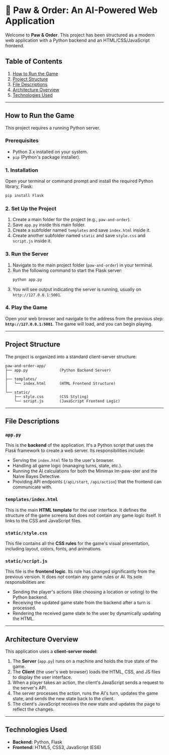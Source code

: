 # 🐾 Paw & Order: An AI-Powered Web Application

Welcome to **Paw & Order**. This project has been structured as a modern web application with a Python backend and an HTML/CSS/JavaScript frontend.

## Table of Contents
1.  [How to Run the Game](#how-to-run-the-game)
2.  [Project Structure](#project-structure)
3.  [File Descriptions](#file-descriptions)
4.  [Architecture Overview](#architecture-overview)
5.  [Technologies Used](#technologies-used)

---

## How to Run the Game

This project requires a running Python server.

### Prerequisites
* Python 3.x installed on your system.
* `pip` (Python's package installer).

### 1. Installation
Open your terminal or command prompt and install the required Python library, Flask:
```bash
pip install Flask
```

### 2. Set Up the Project
1.  Create a main folder for the project (e.g., `paw-and-order`).
2.  Save `app.py` inside this main folder.
3.  Create a subfolder named `templates` and save `index.html` inside it.
4.  Create another subfolder named `static` and save `style.css` and `script.js` inside it.

### 3. Run the Server
1.  Navigate to the main project folder (`paw-and-order`) in your terminal.
2.  Run the following command to start the Flask server:
    ```bash
    python app.py
    ```
3.  You will see output indicating the server is running, usually on `http://127.0.0.1:5001`.

### 4. Play the Game
Open your web browser and navigate to the address from the previous step: **`http://127.0.0.1:5001`**. The game will load, and you can begin playing.

---

## Project Structure

The project is organized into a standard client-server structure:

```
paw-and-order-app/
├── app.py              (Python Backend Server)
│
├── templates/
│   └── index.html      (HTML Frontend Structure)
│
└── static/
    ├── style.css       (CSS Styling)
    └── script.js       (JavaScript Frontend Logic)
```

---

## File Descriptions

### `app.py`
This is the **backend** of the application. It's a Python script that uses the Flask framework to create a web server. Its responsibilities include:
* Serving the `index.html` file to the user's browser.
* Handling all game logic (managing turns, state, etc.).
* Running the AI calculations for both the Minimax Im-paw-ster and the Naive Bayes Detective.
* Providing API endpoints (`/api/start`, `/api/action`) that the frontend can communicate with.

### `templates/index.html`
This is the main **HTML template** for the user interface. It defines the structure of the game screens but does not contain any game logic itself. It links to the CSS and JavaScript files.

### `static/style.css`
This file contains all the **CSS rules** for the game's visual presentation, including layout, colors, fonts, and animations.

### `static/script.js`
This file is the **frontend logic**. Its role has changed significantly from the previous version. It does *not* contain any game rules or AI. Its sole responsibilities are:
* Sending the player's actions (like choosing a location or voting) to the Python backend.
* Receiving the updated game state from the backend after a turn is processed.
* Rendering the received game state to the user by dynamically updating the HTML.

---

## Architecture Overview

This application uses a **client-server model**:

1.  The **Server** (`app.py`) runs on a machine and holds the true state of the game.
2.  The **Client** (the user's web browser) loads the HTML, CSS, and JS files to display the user interface.
3.  When a player takes an action, the client's JavaScript sends a request to the server's API.
4.  The server processes the action, runs the AI's turn, updates the game state, and sends the new state back to the client.
5.  The client's JavaScript receives the new state and updates the page to reflect the changes.

---

## Technologies Used

* **Backend:** Python, Flask
* **Frontend:** HTML5, CSS3, JavaScript (ES6)
